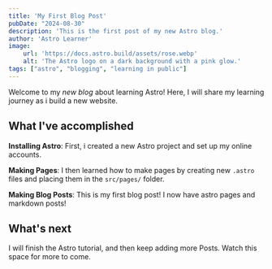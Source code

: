 ```yaml
---
title: 'My First Blog Post'
pubDate: "2024-08-30"
description: 'This is the first post of my new Astro blog.'
author: 'Astro Learner'
image:
    url: 'https://docs.astro.build/assets/rose.webp'
    alt: 'The Astro logo on a dark background with a pink glow.'
tags: ["astro", "blogging", "learning in public"]
---
```






Welcome to my _new blog_ about learning Astro! Here, I will share my learning journey as i build a new website.

## What I've accomplished

**Installing Astro**: First, i created a new Astro project and set up my online accounts.

**Making Pages**: I then learned how to make pages by creating new `.astro` files and placing them in the `src/pages/` folder.

**Making Blog Posts**: This is my first blog post! I now have astro pages and markdown posts!

## What's next

I will finish the Astro tutorial, and then keep adding more Posts. Watch this space for more to come.
